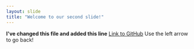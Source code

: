 ```yaml
---
layout: slide
title: "Welcome to our second slide!"
---
```

__I've changed this file and added this line__ [Link to GitHub](https://github.com)
Use the left arrow to go back!
